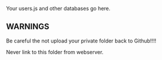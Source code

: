 Your users.js and other databases go here.

## WARNINGS
 
Be careful the not upload your private folder back to Github!!!!
 
Never link to this folder from webserver.
